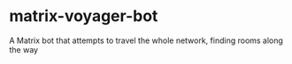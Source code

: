 # matrix-voyager-bot
A Matrix bot that attempts to travel the whole network, finding rooms along the way
